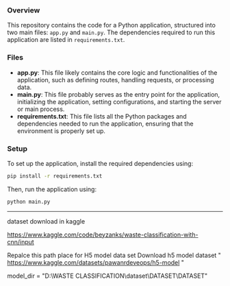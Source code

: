 ### Overview

This repository contains the code for a Python application, structured into two main files: `app.py` and `main.py`. The dependencies required to run this application are listed in `requirements.txt`.

### Files

- **app.py**: This file likely contains the core logic and functionalities of the application, such as defining routes, handling requests, or processing data.
- **main.py**: This file probably serves as the entry point for the application, initializing the application, setting configurations, and starting the server or main process.
- **requirements.txt**: This file lists all the Python packages and dependencies needed to run the application, ensuring that the environment is properly set up.

### Setup

To set up the application, install the required dependencies using:

```bash
pip install -r requirements.txt
```

Then, run the application using:

```bash
python main.py
```

---

dataset download in kaggle 

https://www.kaggle.com/code/beyzanks/waste-classification-with-cnn/input



Repalce this path place for H5 model data set
Download h5 model dataset " https://www.kaggle.com/datasets/pawanrdeveops/h5-model "

model_dir = "D:\WASTE CLASSIFICATION\dataset\DATASET\DATASET"

